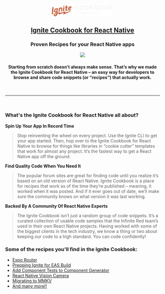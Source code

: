<p align="center">
  <picture>
    <source media="(prefers-color-scheme: light)" srcset="./static/img/logo.svg" />
    <img src="./static/img/logo-reversed.svg" alt="Ignite Cookbook Logo" width="200" />
  </picture>
  <a  href="https://infinitered.github.io/ignite-cookbook/">
    <h2 align="center">Ignite Cookbook for React Native</h2>
  </a>
  <h3 align="center">Proven Recipes for your React Native apps</h3>

  <p align="center">
    <img src="https://media.giphy.com/media/zGeomrzPgNP3y/giphy.gif">
  </p>
    <h4 align="center">Starting from scratch doesn’t always make sense. That’s why we made the Ignite Cookbook for React Native – an easy way for developers to browse and share code snippets (or “recipes”) that actually work.</h4>
</p>

<br>

---

<br>

### What's the Ignite Cookbook for React Native all about?

**Spin Up Your App In Record Time**

> Stop reinventing the wheel on every project. Use the Ignite CLI to get your app started. Then, hop over to the Ignite Cookbook for React Native to browse for things like libraries in “cookie cutter” templates that work for almost any project. It’s the fastest way to get a React Native app off the ground.

**Find Quality Code When You Need It**

> The popular forum sites are great for finding code until you realize it’s based on an old version of React Native. Ignite Cookbook is a place for recipes that work as of the time they’re published – meaning, it worked when it was posted. And if it ever goes out of date, we’ll make sure the community knows on what version it was last working.

**Backed By A Community Of React Native Experts**

> The Ignite Cookbook isn’t just a random group of code snippets. It’s a curated collection of usable code samples that the Infinite Red team’s used in their own React Native projects. Having worked with some of the biggest clients in the tech industry, we know a thing or two about keeping our code to a high standard. You can code confidently!

### Some of the recipes you'll find in the Ignite Cookbook:

- [Expo Router](https://ignitecookbook.com/docs/recipes/ExpoRouter/)
- [Prepping Ignite for EAS Build](https://ignitecookbook.com/docs/recipes/PrepForEASBuild)
- [Add Component Tests to Component Generator](https://ignitecookbook.com/docs/recipes/GeneratorComponentTests)
- [React Native Vision Camera](https://ignitecookbook.com/docs/recipes/ReactNativeVisionCamera)
- [Migrating to MMKV](https://ignitecookbook.com/docs/recipes/MigratingToMMKV)
- [And many more!!](https://ignitecookbook.com)
